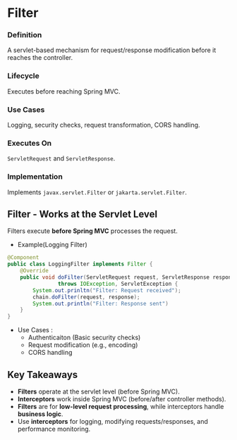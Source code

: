 # Filter 

### Definition 
A servlet-based mechanism for request/response modification before it reaches the controller. 

### Lifecycle 
Executes before reaching Spring MVC.

### Use Cases 
Logging, security checks, request transformation, CORS handling. 

### Executes On 
`ServletRequest` and `ServletResponse`. 

### Implementation 
Implements `javax.servlet.Filter` or `jakarta.servlet.Filter`. 


## Filter - Works at the Servlet Level 

Filters execute **before Spring MVC** processes the request. 

- Example(Logging Filter)

```java
@Component 
public class LoggingFilter implements Filter {
    @Override 
    public void doFilter(ServletRequest request, ServletResponse response, FilterChain chain) 
                throws IOException, ServletException {
        System.out.prinltn("Filter: Request received"); 
        chain.doFilter(request, response); 
        System.out.println("Filter: Response sent")
    }
}
```

- Use Cases :
  - Authenticaiton (Basic security checks)
  - Request modification (e.g., encoding)
  - CORS handling

## Key Takeaways 
- **Filters** operate at the servlet level (before Spring MVC).
- **Interceptors** work inside Spring MVC (before/after controller methods).
- **Filters** are for **low-level request processing**, while interceptors handle **business logic**.
- Use **interceptors** for logging, modifying requests/responses, and performance monitoring.  